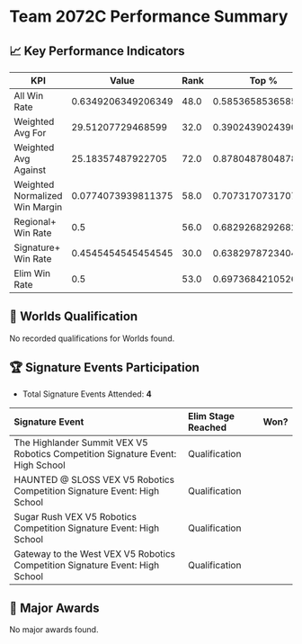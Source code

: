 # Team 2072C Performance Summary

## 📈 Key Performance Indicators
| KPI | Value | Rank | Top % |
| --- | ----- | ---- | ----- |
| All Win Rate | 0.6349206349206349 | 48.0 | 0.5853658536585366 |
| Weighted Avg For | 29.51207729468599 | 32.0 | 0.3902439024390244 |
| Weighted Avg Against | 25.18357487922705 | 72.0 | 0.8780487804878049 |
| Weighted Normalized Win Margin | 0.0774073939811375 | 58.0 | 0.7073170731707317 |
| Regional+ Win Rate | 0.5 | 56.0 | 0.6829268292682927 |
| Signature+ Win Rate | 0.4545454545454545 | 30.0 | 0.6382978723404256 |
| Elim Win Rate | 0.5 | 53.0 | 0.6973684210526315 |


## 🎯 Worlds Qualification
No recorded qualifications for Worlds found.

## 🏆 Signature Events Participation
- Total Signature Events Attended: **4**

| Signature Event | Elim Stage Reached | Won? |
|:----------------|:-------------------|:----|
| The Highlander Summit VEX V5 Robotics Competition Signature Event: High School | Qualification |  |
| HAUNTED @ SLOSS VEX V5 Robotics Competition Signature Event: High School | Qualification |  |
| Sugar Rush VEX V5 Robotics Competition Signature Event: High School | Qualification |  |
| Gateway to the West VEX V5 Robotics Competition Signature Event: High School | Qualification |  |


## 🥇 Major Awards
No major awards found.
